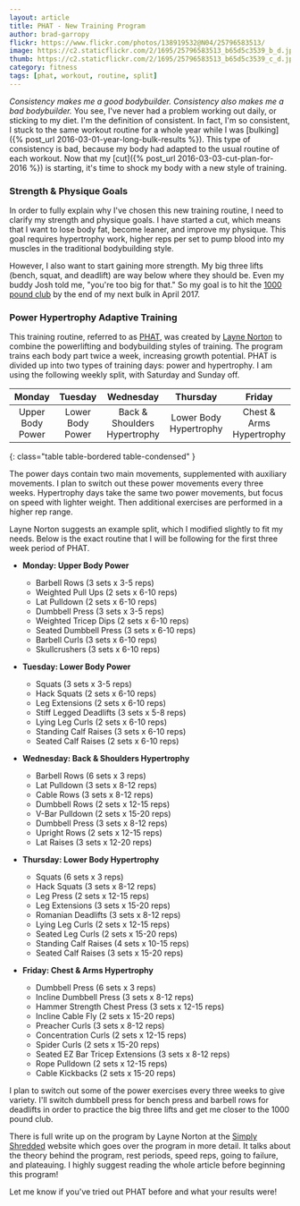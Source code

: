 ```yaml
---
layout: article
title: PHAT - New Training Program
author: brad-garropy
flickr: https://www.flickr.com/photos/138919532@N04/25796583513/
image: https://c2.staticflickr.com/2/1695/25796583513_b65d5c3539_b_d.jpg
thumb: https://c2.staticflickr.com/2/1695/25796583513_b65d5c3539_c_d.jpg
category: fitness
tags: [phat, workout, routine, split]
---
```


*Consistency makes me a good bodybuilder. Consistency also makes me a bad bodybuilder.* You see, I've never had a problem working out daily, or sticking to my diet. I'm the definition of consistent. In fact, I'm so consistent, I stuck to the same workout routine for a whole year while I was [bulking]({% post_url 2016-03-01-year-long-bulk-results %}). This type of consistency is bad, because my body had adapted to the usual routine of each workout. Now that my [cut]({% post_url 2016-03-03-cut-plan-for-2016 %}) is starting, it's time to shock my body with a new style of training.

### Strength & Physique Goals
In order to fully explain why I've chosen this new training routine, I need to clarify my strength and physique goals. I have started a cut, which means that I want to lose body fat, become leaner, and improve my physique. This goal requires hypertrophy work, higher reps per set to pump blood into my muscles in the traditional bodybuilding style.

However, I also want to start gaining more strength. My big three lifts (bench, squat, and deadlift) are way below where they should be. Even my buddy Josh told me, "you're too big for that." So my goal is to hit the [1000 pound club](http://movethebar.org/programs/1000-pound-club/) by the end of my next bulk in April 2017.

### Power Hypertrophy Adaptive Training

This training routine, referred to as [PHAT](http://www.simplyshredded.com/mega-feature-layne-norton-training-series-full-powerhypertrophy-routine-updated-2011.html), was created by [Layne Norton](https://www.biolayne.com/) to combine the powerlifting and bodybuilding styles of training. The program trains each body part twice a week, increasing growth potential. PHAT is divided up into two types of training days: power and hypertrophy. I am using the following weekly split, with Saturday and Sunday off.

| Monday | Tuesday | Wednesday | Thursday | Friday |
|:------:|:-------:|:---------:|:--------:|:------:|
| Upper Body Power | Lower Body Power | Back & Shoulders Hypertrophy | Lower Body Hypertrophy | Chest & Arms Hypertrophy |
{: class="table table-bordered table-condensed" }

The power days contain two main movements, supplemented with auxiliary movements. I plan to switch out these power movements every three weeks. Hypertrophy days take the same two power movements, but focus on speed with lighter weight. Then additional exercises are performed in a higher rep range.

Layne Norton suggests an example split, which I modified slightly to fit my needs. Below is the exact routine that I will be following for the first three week period of PHAT.

* __Monday: Upper Body Power__
  * Barbell Rows (3 sets x 3-5 reps)
  * Weighted Pull Ups (2 sets x 6-10 reps)
  * Lat Pulldown (2 sets x 6-10 reps)
  * Dumbbell Press (3 sets x 3-5 reps)
  * Weighted Tricep Dips (2 sets x 6-10 reps)
  * Seated Dumbbell Press (3 sets x 6-10 reps)
  * Barbell Curls (3 sets x 6-10 reps)
  * Skullcrushers (3 sets x 6-10 reps)

* __Tuesday: Lower Body Power__
  * Squats (3 sets x 3-5 reps)
  * Hack Squats (2 sets x 6-10 reps)
  * Leg Extensions (2 sets x 6-10 reps)
  * Stiff Legged Deadlifts (3 sets x 5-8 reps)
  * Lying Leg Curls (2 sets x 6-10 reps)
  * Standing Calf Raises (3 sets x 6-10 reps)
  * Seated Calf Raises (2 sets x 6-10 reps)

* __Wednesday: Back & Shoulders Hypertrophy__
  * Barbell Rows (6 sets x 3 reps)
  * Lat Pulldown (3 sets x 8-12 reps)
  * Cable Rows (3 sets x 8-12 reps)
  * Dumbbell Rows (2 sets x 12-15 reps)
  * V-Bar Pulldown (2 sets x 15-20 reps)
  * Dumbbell Press (3 sets x 8-12 reps)
  * Upright Rows (2 sets x 12-15 reps)
  * Lat Raises (3 sets x 12-20 reps)

* __Thursday: Lower Body Hypertrophy__
  * Squats (6 sets x 3 reps)
  * Hack Squats (3 sets x 8-12 reps)
  * Leg Press (2 sets x 12-15 reps)
  * Leg Extensions (3 sets x 15-20 reps)
  * Romanian Deadlifts (3 sets x 8-12 reps)
  * Lying Leg Curls (2 sets x 12-15 reps)
  * Seated Leg Curls (2 sets x 15-20 reps)
  * Standing Calf Raises (4 sets x 10-15 reps)
  * Seated Calf Raises (3 sets x 15-20 reps)

* __Friday: Chest & Arms Hypertrophy__
  * Dumbbell Press (6 sets x 3 reps)
  * Incline Dumbbell Press (3 sets x 8-12 reps)
  * Hammer Strength Chest Press (3 sets x 12-15 reps)
  * Incline Cable Fly (2 sets x 15-20 reps)
  * Preacher Curls (3 sets x 8-12 reps)
  * Concentration Curls (2 sets x 12-15 reps)
  * Spider Curls (2 sets x 15-20 reps)
  * Seated EZ Bar Tricep Extensions (3 sets x 8-12 reps)
  * Rope Pulldown (2 sets x 12-15 reps)
  * Cable Kickbacks (2 sets x 15-20 reps)

I plan to switch out some of the power exercises every three weeks to give variety. I'll switch dumbbell press for bench press and barbell rows for deadlifts in order to practice the big three lifts and get me closer to the 1000 pound club.

There is full write up on the program by Layne Norton at the [Simply Shredded](http://www.simplyshredded.com/mega-feature-layne-norton-training-series-full-powerhypertrophy-routine-updated-2011.html) website which goes over the program in more detail. It talks about the theory behind the program, rest periods, speed reps, going to failure, and plateauing. I highly suggest reading the whole article before beginning this program!

Let me know if you've tried out PHAT before and what your results were!
